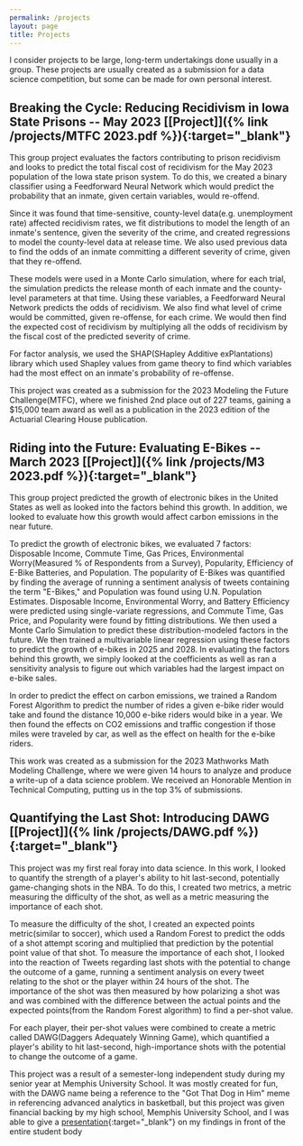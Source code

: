 ```yaml
---
permalink: /projects
layout: page
title: Projects
---
```

I consider projects to be large, long-term undertakings done usually in a group. These projects are usually created as a submission for a data science competition, but some can be made for own personal interest.

## Breaking the Cycle: Reducing Recidivism in Iowa State Prisons -- May 2023 [[Project]]({% link /projects/MTFC 2023.pdf %}){:target="_blank"}

This group project evaluates the factors contributing to prison recidivism and looks to predict the total fiscal cost of recidivism for the May 2023 population of the Iowa state prison system. To do this, we created a binary classifier using a Feedforward Neural Network which would predict the probability that an inmate, given certain variables, would re-offend. 

Since it was found that time-sensitive, county-level data(e.g. unemployment rate) affected recidivism rates, we fit distributions to model the length of an inmate's sentence, given the severity of the crime, and created regressions to model the county-level data at release time. We also used previous data to find the odds of an inmate committing a different severity of crime, given that they re-offend.

These models were used in a Monte Carlo simulation, where for each trial, the simulation predicts the release month of each inmate and the county-level parameters at that time. Using these variables, a Feedforward Neural Network predicts the odds of recidivism. We also find what level of crime would be committed, given re-offense, for each crime. We would then find the expected cost of recidivism by multiplying all the odds of recidivism by the fiscal cost of the predicted severity of crime.

For factor analysis, we used the SHAP(SHapley Additive exPlantations) library which used Shapley values from game theory to find which variables had the most effect on an inmate's probability of re-offense.

This project was created as a submission for the 2023 Modeling the Future Challenge(MTFC), where we finished 2nd place out of 227 teams, gaining a $15,000 team award as well as a publication in the 2023 edition of the Actuarial Clearing House publication.

## Riding into the Future: Evaluating E-Bikes -- March 2023 [[Project]]({% link /projects/M3 2023.pdf %}){:target="_blank"}

This group project predicted the growth of electronic bikes in the United States as well as looked into the factors behind this growth. In addition, we looked to evaluate how this growth would affect carbon emissions in the near future.

To predict the growth of electronic bikes, we evaluated 7 factors: Disposable Income, Commute Time, Gas Prices, Environmental Worry(Measured % of Respondents from a Survey), Popularity, Efficiency of E-Bike Batteries, and Population. The popularity of E-Bikes was quantified by finding the average of running a sentiment analysis of tweets containing the term "E-Bikes," and Population was found using U.N. Population Estimates. Disposable Income, Environmental Worry, and Battery Efficiency were predicted using single-variate regressions, and Commute Time, Gas Price, and Popularity were found by fitting distributions. We then used a Monte Carlo Simulation to predict these distribution-modeled factors in the future. We then trained a multivariable linear regression using these factors to predict the growth of e-bikes in 2025 and 2028. In evaluating the factors behind this growth, we simply looked at the coefficients as well as ran a sensitivity analysis to figure out which variables had the largest impact on e-bike sales.

In order to predict the effect on carbon emissions, we trained a Random Forest Algorithm to predict the number of rides a given e-bike rider would take and found the distance 10,000 e-bike riders would bike in a year. We then found the effects on CO2 emissions and traffic congestion if those miles were traveled by car, as well as the effect on health for the e-bike riders.

This work was created as a submission for the 2023 Mathworks Math Modeling Challenge, where we were given 14 hours to analyze and produce a write-up of a data science problem. We received an Honorable Mention in Technical Computing, putting us in the top 3% of submissions.

## Quantifying the Last Shot: Introducing DAWG [[Project]]({% link /projects/DAWG.pdf %}){:target="_blank"}
This project was my first real foray into data science. In this work, I looked to quantify the strength of a player's ability to hit last-second, potentially game-changing shots in the NBA. To do this, I created two metrics, a metric measuring the difficulty of the shot, as well as a metric measuring the importance of each shot.

To measure the difficulty of the shot, I created an expected points metric(similar to soccer), which used a Random Forest to predict the odds of a shot attempt scoring and multiplied that prediction by the potential point value of that shot. To measure the importance of each shot, I looked into the reaction of Tweets regarding last shots with the potential to change the outcome of a game, running a sentiment analysis on every tweet relating to the shot or the player within 24 hours of the shot. The importance of the shot was then measured by how polarizing a shot was and was combined with the difference between the actual points and the expected points(from the Random Forest algorithm) to find a per-shot value.

For each player, their per-shot values were combined to create a metric called DAWG(Daggers Adequately Winning Game), which quantified a player's ability to hit last-second, high-importance shots with the potential to change the outcome of a game. 

This project was a result of a semester-long independent study during my senior year at Memphis University School. It was mostly created for fun, with the DAWG name being a reference to the "Got That Dog in Him" meme in referencing advanced analytics in basketball, but this project was given financial backing by my high school, Memphis University School, and I was able to give a [presentation]({https://www.musowls.org/news-detail?pk=1414630#}){:target="_blank"} on my findings in front of the entire student body

